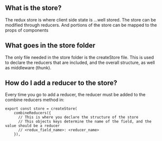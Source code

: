 ## What is the store?
The redux store is where client side state is ...well stored. 
The store can be modified through reducers.
And portions of the store can be mapped to the props of components

## What goes in the store folder
The only file needed in the store folder is the createStore file.
This is used to declare the reducers that are included, and the overall structure, as well as middleware (thunk).

## How do I add a reducer to the store?
Every time you go to add a reducer, the reducer must be added to the combine reducers method in: 
```
export const store = createStore(
    combineReducers({
      // This is where you declare the structure of the store
      // This objects keys determine the name of the field, and the value should be a reducer
      // <redux_field_name>: <reducer_name>
    }),
```

